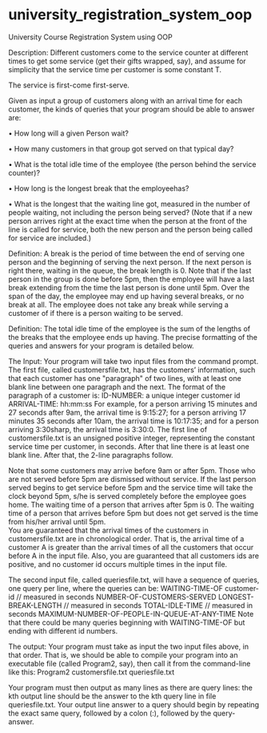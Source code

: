 # university_registration_system_oop
University Course Registration System using OOP

Description:
Different customers come to the service counter at different times to get some service (get their gifts wrapped, say), and assume for simplicity that the service time per customer is some constant T.

The service is first-come first-serve.

Given as input a group of customers along with an arrival time for each customer, the kinds of queries that your program should be able to answer are:

• How long will a given Person wait?

• How many customers in that group got served on that typical day?

• What is the total idle time of the employee (the person behind the service counter)?

• How long is the longest break that the employeehas?

• What is the longest that the waiting line got, measured in the number of people waiting, not including the person being served? (Note that if a new person arrives right at the exact time when the person at the front of the line is called for service, both the new person and the person being called for service are included.)

Definition: A break is the period of time between the end of serving one person and the beginning of serving the next person. If the next person is right there, waiting in the queue, the break length is 0. Note that if the last person in the group is done before 5pm, then the employee will have a last break extending from the time the last person is done until 5pm. Over the span of the day, the employee may end up having several breaks, or no break at all. The employee does not take any break while serving a customer of if there is a person waiting to be served.

Definition: The total idle time of the employee is the sum of the lengths of the breaks that the employee ends up having.
The precise formatting of the queries and answers for your program is detailed below.

The Input:
Your program will take two input files from the command prompt.
The first file, called customersfile.txt, has the customers’ information, such that each customer has one "paragraph" of two lines, with at least one blank line between one paragraph and the next. The format of the paragraph of a customer is:
ID-NUMBER: a unique integer customer id ARRIVAL-TIME: hh:mm:ss
For example, for a person arriving 15 minutes and 27 seconds after 9am, the arrival time is 9:15:27; for a person arriving 17 minutes 35 seconds after 10am, the arrival time is 10:17:35; and for a person arriving 3:30sharp, the arrival time is 3:30:0.
The first line of customersfile.txt is an unsigned positive integer, representing the constant service time per customer, in seconds. After that line there is at least one blank line. After that, the 2-line paragraphs follow.

Note that some customers may arrive before 9am or after 5pm. Those who are not served before 5pm are dismissed without service. If the last person served begins to get service before 5pm and the service time will take the clock beyond 5pm, s/he is served completely before the employee goes home. The waiting time of a person that arrives after 5pm is 0. The waiting time of a person that arrives before 5pm but does not get served is the time from his/her arrival until 5pm.                                       
You are guaranteed that the arrival times of the customers in customersfile.txt are in chronological order. That is, the arrival time of a customer A is greater than the arrival times of all the customers that occur before A in the input file. Also, you are guaranteed that all customers ids are positive, and no customer id occurs multiple times in the input file.

The second input file, called queriesfile.txt, will have a sequence of queries, one query per line, where the queries can be:
WAITING-TIME-OF customer-id // measured in seconds NUMBER-OF-CUSTOMERS-SERVED LONGEST-BREAK-LENGTH // measured in seconds
TOTAL-IDLE-TIME // measured in seconds MAXIMUM-NUMBER-OF-PEOPLE-IN-QUEUE-AT-ANY-TIME
Note that there could be many queries beginning with WAITING-TIME-OF but ending with different id numbers.

The output:
Your program must take as input the two input files above, in that order. That is, we should be able to compile your program into an executable file (called Program2, say), then call it from the command-line like this: Program2 customersfile.txt queriesfile.txt

Your program must then output as many lines as there are query lines: the kth output line should be the answer to the kth query line in file queriesfile.txt. Your output line answer to a query should begin by repeating the exact same query, followed by a colon (:), followed by the query-answer.
